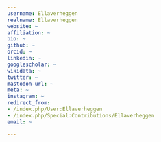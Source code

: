 ```yaml
---
username: Ellaverheggen
realname: Ellaverheggen
website: ~
affiliation: ~
bio: ~
github: ~
orcid: ~
linkedin: ~
googlescholar: ~
wikidata: ~
twitter: ~
mastodon-url: ~
meta: ~
instagram: ~
redirect_from:
- /index.php/User:Ellaverheggen
- /index.php/Special:Contributions/Ellaverheggen
email: ~

---
```

